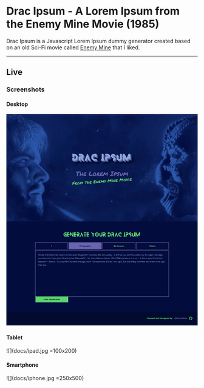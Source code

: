 # Drac Ipsum - A Lorem Ipsum from the Enemy Mine Movie (1985)

Drac Ipsum is a Javascript Lorem Ipsum dummy generator created based on an old Sci-Fi movie called [Enemy Mine](https://www.imdb.com/title/tt0089092/) that I liked.
<hr/>

## Live


### Screenshots

#### Desktop

![](docs/desktop.jpg)

#### Tablet

![](docs/ipad.jpg =100x200)

#### Smartphone

![](docs/iphone.jpg =250x500)
